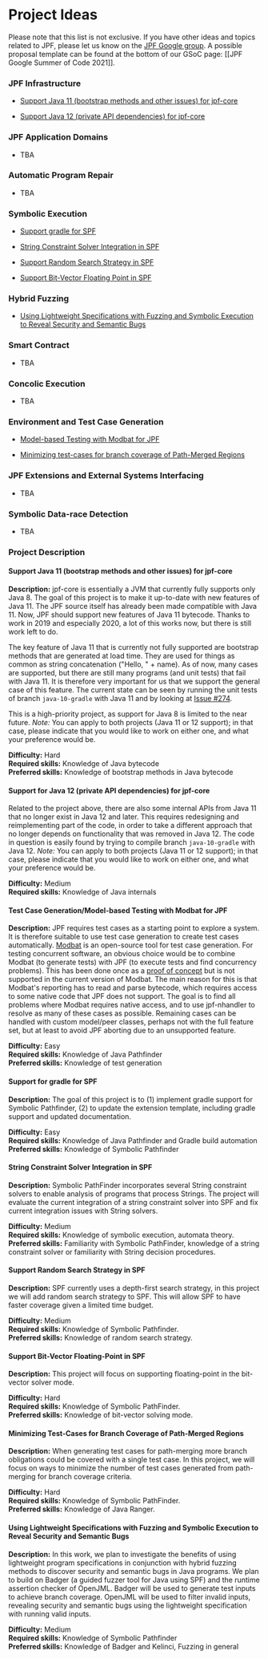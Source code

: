 # Project Ideas

Please note that this list is not exclusive. If you have other ideas and topics related to JPF, please let us know on the [JPF Google group](https://groups.google.com/forum/#!forum/java-pathfinder).
A possible proposal template can be found at the bottom of our GSoC page: [[JPF Google Summer of Code 2021]].

### JPF Infrastructure

* [Support Java 11 (bootstrap methods and other issues) for jpf-core](#support-java-11) <Cyrille>

* [Support Java 12 (private API dependencies) for jpf-core](#support-java-12) <Cyrille> 

### JPF Application Domains

* TBA

<!-- * [Model Checking Distributed Java Applications](#model-checking-distributed-java-applications) <Cyrille> -->

<!-- * [Verification of Multi Agent Systems](#verification-of-multi-agent-systems) <Franco><Eric><CheckWithNeha> -->

<!--* [Verification of Actor-based Systems](#verification-of-actor-based-systems) <Nastaran> -->

<!--* [Verification of Event-Driven Applications](#verification-of-event-driven-applications) <Oksana>-->

<!-- * [Verification of epistemic properties of Java programs](#verification-of-epistemic-properties-of-java-programs) <Franco><Nikos> -->

<!-- ### Separation Logic

* [Verification of unbounded heap-manipulating programs via learning](#verification-of-unbounded-heap-manipulating-programs-via-learning) <Loc><Sang> -->

### Automatic Program Repair

* TBA

<!-- * [Automatic program repair using annotations](#automatic-program-repair-using-annotations) <Bach><Vaibhav><Eric><Corina> -->

### Symbolic Execution

<!--* [Support Java 11+ for SPF](#support-java-11-for-spf) <Yannic><Corina><Elena> -->

* [Support gradle for SPF](#support-gradle-for-spf) <Yannic><Corina>

* [String Constraint Solver Integration in SPF](#improving-string-analysis-in-spf) <Yannic><Corina><Elena>

* [Support Random Search Strategy in SPF](#random-search-in-spf) <Soha>

* [Support Bit-Vector Floating Point in SPF](#bvfloating-point-in-spf) <Soha>

<!-- * [Refactoring SPF constraint library](#refactoring-spf-constraint-library) <Elena> -->

<!-- * [Handling Native Calls in the Context of Symbolic Execution](#handling-native-calls-in-the-context-of-symbolic-execution) <Corina><Nastaran> -->

<!-- * [Comparison between concolic execution and classical symbolic execution](#comparison-between-concolic-and-classical-symbolic-execution) -->

<!-- * [Generic GREEN](#generic-green) <Willem> -->

<!-- * [Improving Symbolic PathFinder](#improving-symbolic-pathfinder) <Kasper><Corina> -->

<!-- * [Improving Sampling of Symbolic Paths](#improving-sampling-of-symbolic-paths) <Kasper> -->

<!-- * [Hash-consing for SPF](#hash-consing-for-spf) <Vaibhav> -->

<!-- * [Visualizing ChoiceGenerator tree for SPF](#visualizing-choicegenerator-tree-for-spf) <Vaibhav> -->

<!-- * [Combinatorial testing of configuration options for SPF](#combinatorial-testing-of-configuration-options-for-SPF) <Vaibhav> -->

<!-- * [Beneficial path-merging for SPF](#beneficial-path-merging-for-SPF) <Vaibhav> -->

<!-- * [Test generation with path-merging](#test-generation-with-path-merging) <Vaibhav> -->

### Hybrid Fuzzing

<!-- * [Whitebox Fuzzer and Grammar Learner](#whitebox-fuzzer-and-grammar-learner)  -->

<!-- * [Fuzzing and Symbolic Execution](#fuzzing-and-symbolic-execution) <Corina><Yannic> -->

* [Using Lightweight Specifications with Fuzzing and Symbolic Execution to Reveal Security and Semantic Bugs](#fuzzing-lightweight-specification) <Corina><Yannic>



### Smart Contract

* TBA

<!-- * [Smart Contract Analysis](#smart-contract-analysis) <Cyrille> -->

<!-- ### Android

* [Analysis of Android Applications](#analysis-of-android-applications) -->

### Concolic Execution

* TBA

<!-- * [JDart maintenance and scalability](#jdart-maintenance-and-scalability) <Falk> -->

<!--
* [New Features for JDart](#new-features-for-jdart) <Kasper>

* [Concolic Execution for Android Apps](#concolic-execution-for-android-apps) <Kasper>

* [Support for parallel or distributed exploration in JDart](#support-for-parallel-or-distributed-exploration-in-jdart-and-regression-tests-for-jdart)

* [Regression tests for JDart](#support-for-parallel-or-distributed-exploration-in-jdart-and-regression-tests-for-jdart)-->

### Environment and Test Case Generation

<!-- * [Environment and Test Case Generation for Specific Domains](#environment-and-test-case-generation-for-specific-domains) <Oksana> -->

* [Model-based Testing with Modbat for JPF](#mbt-modbat) <Cyrille>

* [Minimizing test-cases for branch coverage of Path-Merged Regions](#minimize-testcases-path-merging) <Soha>

<!-- * [Method summaries, extended](#method-summaries)<Cyrille><Pavel> -->

<!-- * [Environment and Test Case Generation for Symbolic Execution](#environment-and-test-case-generation-for-symbolic-execution) <Oksana>

<!-- * [Test Case Generation for Evolving Applications](#test-case-generation-for-evolving-applications) <Oksana> -->

### JPF Extensions and External Systems Interfacing

* TBA

<!-- * [Evaluating jpf-psyco](#evaluating-jpf-psyco) <Kasper><CheckWithFalk> -->

### Symbolic Data-race Detection

* TBA

<!-- * [Symbolic data-race detection for Habanero Java](#symbolic-data-race-detection-for-habanero-java) <Eric> -->

### Project Description

<a name="support-java-11"></a>
#### Support Java 11 (bootstrap methods and other issues) for jpf-core

**Description:**
jpf-core is essentially a JVM that currently fully supports only Java 8. The goal of this project is to make it up-to-date with new features of Java 11. The JPF source itself has already been made compatible with Java 11. Now, JPF should support new features of Java 11 bytecode. Thanks to work in 2019 and especially 2020, a lot of this works now, but there is still work left to do.

The key feature of Java 11 that is currently not fully supported are bootstrap methods that are generated at load time. They are used for things as common as string concatenation ("Hello, " + name). As of now, many cases are supported, but there are still many programs (and unit tests) that fail with Java 11. It is therefore very important for us that we support the general case of this feature. The current state can be seen by running the unit tests of branch `java-10-gradle` with Java 11 and by looking at [Issue #274](https://github.com/javapathfinder/jpf-core/issues/274).

This is a high-priority project, as support for Java 8 is limited to the near future.
*Note:* You can apply to both projects (Java 11 or 12 support); in that case, please indicate that you would like to work on either one, and what your preference would be.

**Difficulty:** Hard  
**Required skills:** Knowledge of Java bytecode  
**Preferred skills:** Knowledge of bootstrap methods in Java bytecode

<a name="support-java-12"></a>
#### Support for Java 12 (private API dependencies) for jpf-core

Related to the project above, there are also some internal APIs from Java 11 that no longer exist in Java 12 and later.
This requires redesigning and reimplementing part of the code, in order to take a different approach that no longer depends on functionality that was removed in Java 12. The code in question is easily found by trying to compile branch `java-10-gradle` with Java 12.
*Note:* You can apply to both projects (Java 11 or 12 support); in that case, please indicate that you would like to work on either one, and what your preference would be.

**Difficulty:** Medium  
**Required skills:** Knowledge of Java internals

<a name="mbt-modbat"></a>
#### Test Case Generation/Model-based Testing with Modbat for JPF

**Description:**
JPF requires test cases as a starting point to explore a system. It is therefore suitable to use
test case generation to create test cases automatically. [Modbat](https://github.com/cyrille-artho/modbat/) is an open-source tool for test case generation. For testing concurrent software,
an obvious choice would be to combine Modbat (to generate tests) with JPF (to execute tests and
find concurrency problems). This has been done once as a [proof of concept](https://people.kth.se/~artho/papers/ase-2013-preprint.pdf) but is not supported in the current version of Modbat.
The main reason for this is that Modbat's reporting has to read and parse bytecode, which requires
access to some native code that JPF does not support.
The goal is to find all problems where Modbat requires native access, and to use jpf-nhandler
to resolve as many of these cases as possible. Remaining cases can be handled with custom model/peer classes, perhaps not with the full feature set, but at least to avoid JPF aborting due to an unsupported feature.

**Difficulty:** Easy  
**Required skills:** Knowledge of Java Pathfinder  
**Preferred skills:** Knowledge of test generation


<a name="support-gradle-for-spf"></a>
#### Support for gradle for SPF

**Description:**
The goal of this project is to (1) implement gradle support for Symbolic Pathfinder, (2) to update the extension template, including gradle support and updated documentation.

**Difficulty:** Easy  
**Required skills:** Knowledge of Java Pathfinder and Gradle build automation  
**Preferred skills:** Knowledge of Symbolic Pathfinder  


<a name="improving-string-analysis-in-spf"></a>
#### String Constraint Solver Integration in SPF

**Description:**
Symbolic PathFinder incorporates several String constraint solvers to enable analysis of programs that process Strings. The project will evaluate the current integration of a string constraint solver into SPF and fix current integration issues with String solvers.

**Difficulty:** Medium    
**Required skills:** Knowledge of symbolic execution, automata theory.  
**Preferred skills:** Familiarity with Symbolic PathFinder, knowledge of a string constraint solver or familiarity with String decision procedures.  


<a name="random-search-in-spf"></a>
#### Support Random Search Strategy in SPF

**Description:**
SPF currently uses a depth-first search strategy, in this project we will add random search strategy to SPF. This will allow SPF to have faster coverage given a limited time budget. 

**Difficulty:** Medium  
**Required skills:** Knowledge of Symbolic Pathfinder.  
**Preferred skills:** Knowledge of random search strategy.  


<a name="bvfloating-point-in-spf"></a>
#### Support Bit-Vector Floating-Point in SPF

**Description:**
This project will focus on supporting floating-point in the bit-vector solver mode.  

**Difficulty:** Hard  
**Required skills:** Knowledge of Symbolic PathFinder.  
**Preferred skills:** Knowledge of bit-vector solving mode.  

<a name="minimize-testcases-path-merging"></a>
#### Minimizing Test-Cases for Branch Coverage of Path-Merged Regions

**Description:**
When generating test cases for path-merging more branch obligations could be covered with a single test case. In this project, we will focus on ways to minimize the number of test cases generated from path-merging for branch coverage criteria. 

**Difficulty:** Hard  
**Required skills:** Knowledge of Symbolic PathFinder.  
**Preferred skills:** Knowledge of Java Ranger.  


<a name="fuzzing-lightweight-specification"></a>
#### Using Lightweight Specifications with Fuzzing and Symbolic Execution to Reveal Security and Semantic Bugs

**Description:**
In this work, we plan to investigate the benefits of using lightweight program specifications in conjunction with hybrid fuzzing methods to discover security and semantic bugs in Java programs. We plan to build on Badger (a guided fuzzer tool for Java using SPF) and the runtime assertion checker of OpenJML. Badger will be used to generate test inputs to achieve branch coverage. OpenJML will be used to filter invalid inputs, revealing security and semantic bugs using the lightweight specification with running valid inputs.

**Difficulty:** Medium  
**Required skills:** Knowledge of Symbolic Pathfinder  
**Preferred skills:** Knowledge of Badger and Kelinci, Fuzzing in general  

